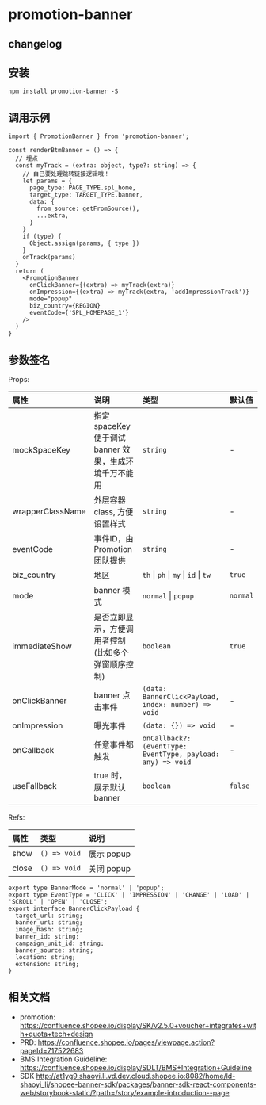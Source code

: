 # promotion-banner

## changelog

## 安装

```
npm install promotion-banner -S
```

## 调用示例

```tsx
import { PromotionBanner } from 'promotion-banner';

const renderBtmBanner = () => {
  // 埋点
  const myTrack = (extra: object, type?: string) => {
    // 自己要处理跳转链接逻辑哦！
    let params = {
      page_type: PAGE_TYPE.spl_home,
      target_type: TARGET_TYPE.banner,
      data: {
        from_source: getFromSource(),
        ...extra,
      }
    }
    if (type) {
      Object.assign(params, { type })
    }
    onTrack(params)
  }
  return (
    <PromotionBanner
      onClickBanner={(extra) => myTrack(extra)}
      onImpression={(extra) => myTrack(extra, 'addImpressionTrack')}
      mode="popup"
      biz_country={REGION}
      eventCode={'SPL_HOMEPAGE_1'}
    />
  )
}
```

## 参数签名

Props:

| 属性 | 说明 | 类型 | 默认值 |
| :-  | :- | :- | :- |
| mockSpaceKey | 指定 spaceKey 便于调试 banner 效果，生成环境千万不能用 | `string` | - |
| wrapperClassName | 外层容器 class, 方便设置样式 | `string` | - |
| eventCode | 事件ID，由 Promotion 团队提供 | `string` | - |
| biz_country | 地区 | `th` \| `ph` \| `my` \| `id` \| `tw` | `true` |
| mode | banner 模式 | `normal` \| `popup` | `normal` |
| immediateShow | 是否立即显示，方便调用者控制(比如多个弹窗顺序控制) | `boolean` | `true` |
| onClickBanner | banner 点击事件 | `(data: BannerClickPayload, index: number) => void` | - |
| onImpression | 曝光事件 | `(data: {}) => void` | - |
| onCallback | 任意事件都触发 | `onCallback?: (eventType: EventType, payload: any) => void` | - |
| useFallback | true 时，展示默认 banner | `boolean` | `false` |

Refs:

| 属性 | 类型 | 说明 |
| :- | :- | :- |
| show | `() => void`|  展示 popup |
| close | `() => void` | 关闭 popup |

```tsx
export type BannerMode = 'normal' | 'popup';
export type EventType = 'CLICK' | 'IMPRESSION' | 'CHANGE' | 'LOAD' | 'SCROLL' | 'OPEN' | 'CLOSE';
export interface BannerClickPayload {
  target_url: string;
  banner_url: string;
  image_hash: string;
  banner_id: string;
  campaign_unit_id: string;
  banner_source: string;
  location: string;
  extension: string;
}
```

## 相关文档

- promotion: https://confluence.shopee.io/display/SK/v2.5.0+voucher+integrates+with+quota+tech+design
- PRD: https://confluence.shopee.io/pages/viewpage.action?pageId=717522683
- BMS Integration Guideline: https://confluence.shopee.io/display/SDLT/BMS+Integration+Guideline
- SDK http://at1yg9.shaoyi.li.vd.dev.cloud.shopee.io:8082/home/ld-shaoyi_li/shopee-banner-sdk/packages/banner-sdk-react-components-web/storybook-static/?path=/story/example-introduction--page